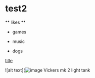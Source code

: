 # test2

** likes **

- games

- music 

- dogs

[title](https://www.facebook.com/)

![alt text](![image](https://user-images.githubusercontent.com/118236850/202338958-57da5e27-1559-447f-9535-bf071ce3403b.png) Vickers mk 2 light tank

